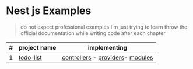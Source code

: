 # Nest js Examples

> do not expect professional examples I'm just trying to learn throw the official documentation  while writing code after each chapter

 
|#|project name| implementing |
|--|--|--|
|1|[todo_list](https://github.com/maxzod/nest_explained/tree/master/todo-list)  | [controllers](https://docs.nestjs.com/controllers) - [providers](https://docs.nestjs.com/providers)- [modules](https://docs.nestjs.com/modules) |

